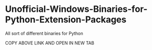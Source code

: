 # Unofficial-Windows-Binaries-for-Python-Extension-Packages
All sort of different binaries for Python

COPY ABOVE LINK AND OPEN IN NEW TAB
